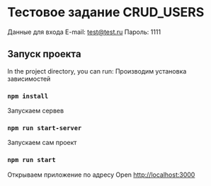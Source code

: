 # Тестовое задание CRUD_USERS

Данные для входа E-mail: test@test.ru Пароль: 1111

## Запуск проекта

In the project directory, you can run:
Производим установка зависимостей
### `npm install`
Запускаем сервев 
### `npm run start-server`
Запускаем сам проект
### `npm run start`

Открываем приложение по адресу
Open [http://localhost:3000](http://localhost:3000)


